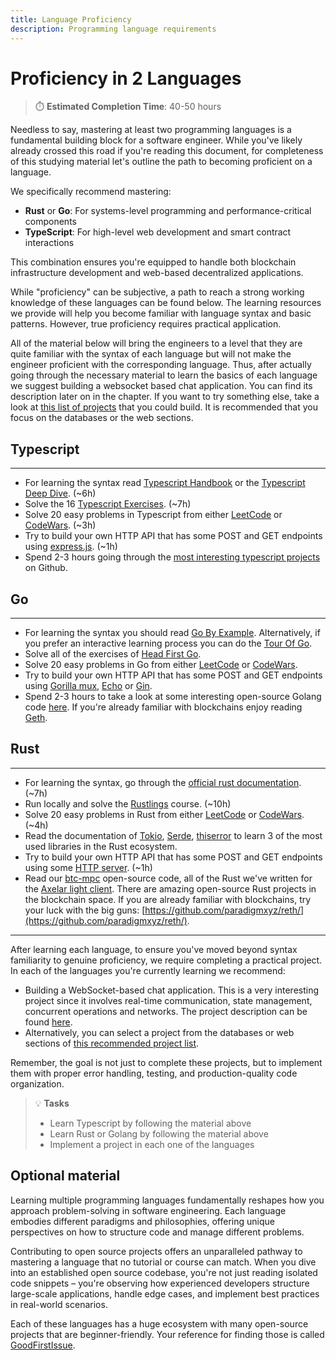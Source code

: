 ```yaml
---
title: Language Proficiency
description: Programming language requirements
---
```


# Proficiency in 2 Languages

> ⏱️ **Estimated Completion Time**: 40-50 hours


Needless to say, mastering at least two programming languages is a fundamental building block for a software engineer. While you've likely already crossed this road if you're reading this document, for completeness of this studying material let's outline the path to becoming proficient on a language.

We specifically recommend mastering:

* **Rust** or **Go**: For systems-level programming and performance-critical components
* **TypeScript**: For high-level web development and smart contract interactions

This combination ensures you're equipped to handle both blockchain infrastructure development and web-based decentralized applications.

While "proficiency" can be subjective, a path to reach a strong working knowledge of these languages can be found below. The learning resources we provide will help you become familiar with language syntax and basic patterns. However, true proficiency requires practical application.

All of the material below will bring the engineers to a level that they are quite familiar with the syntax of each language but will not make the engineer proficient with the corresponding language. Thus, after actually going through the necessary material to learn the basics of each language we suggest building a websocket based chat application. You can find its description later on in the chapter. If you want to try something else, take a look at [this list of projects](https://github.com/karan/Projects#databases) that you could build. It is recommended that you focus on the databases or the web sections.

## Typescript

***

* For learning the syntax read [Typescript Handbook](https://www.typescriptlang.org/docs/handbook/intro.html) or the [Typescript Deep Dive](https://basarat.gitbook.io/typescript/type-system). (\~6h)
* Solve the 16 [Typescript Exercises](https://typescript-exercises.github.io/). (\~7h)
* Solve 20 easy problems in Typescript from either [LeetCode](https://leetcode.com/) or [CodeWars](https://www.codewars.com/). (\~3h)
* Try to build your own HTTP API that has some POST and GET endpoints using [express.js](https://expressjs.com/). (\~1h)
* Spend 2-3 hours going through the [most interesting typescript projects](https://github.com/EvanLi/Github-Ranking/blob/master/Top100/TypeScript.md) on Github.

## Go

***

* For learning the syntax you should read [Go By Example](https://gobyexample.com/). Alternatively, if you prefer an interactive learning process you can do the [Tour Of Go](https://go.dev/tour/welcome).
* Solve all of the exercises of [Head First Go](https://headfirstgo.com/).
* Solve 20 easy problems in Go from either [LeetCode](https://leetcode.com/) or [CodeWars](https://www.codewars.com/).
* Try to build your own HTTP API that has some POST and GET endpoints using [Gorilla mux](https://github.com/gorilla/mux), [Echo](https://echo.labstack.com/) or [Gin](https://github.com/gin-gonic/gin).
* Spend 2-3 hours to take a look at some interesting open-source Golang code [here](https://www.reddit.com/r/golang/comments/xeytlo/what_is_the_coolest_go_open_source_projects_you/). If you're already familiar with blockchains enjoy reading [Geth](https://github.com/ethereum/go-ethereum/).

## Rust

***

* For learning the syntax, go through the [official rust documentation](https://doc.rust-lang.org/rust-by-example/). (\~7h)
* Run locally and solve the [Rustlings](https://github.com/rust-lang/rustlings) course. (\~10h)
* Solve 20 easy problems in Rust from either [LeetCode](https://leetcode.com/) or [CodeWars](https://www.codewars.com/). (\~4h)
* Read the documentation of [Tokio](https://tokio.rs/), [Serde](https://serde.rs/), [thiserror](https://lib.rs/crates/thiserror) to learn 3 of the most used libraries in the Rust ecosystem.
* Try to build your own HTTP API that has some POST and GET endpoints using some [HTTP server](https://lib.rs/web-programming/http-server). (\~1h)
* Read our [btc-mpc](https://github.com/commonprefix/btc-mpc/) open-source code, all of the Rust we've written for the [Axelar light client](https://github.com/commonprefix/axelar-light-client). There are amazing open-source Rust projects in the blockchain space. If you are already familiar with blockchains, try your luck with the big guns: [https://github.com/paradigmxyz/reth/](https://github.com/paradigmxyz/reth/).

***

After learning each language, to ensure you've moved beyond syntax familiarity to genuine proficiency, we require completing a practical project. In each of the languages you're currently learning we recommend:&#x20;

* Building a WebSocket-based chat application. This is a very interesting project since it involves real-time communication, state management, concurrent operations and networks. The project description can be found [here](/prerequisites/chat-application-exercise).
* Alternatively, you can select a project from the databases or web sections of [this recommended project list](https://github.com/karan/Projects#databases).&#x20;

Remember, the goal is not just to complete these projects, but to implement them with proper error handling, testing, and production-quality code organization.&#x20;

> 💡 **Tasks**
> * Learn Typescript by following the material above
> * Learn Rust or Golang by following the material above
> * Implement a project in each one of the languages

## Optional material

Learning multiple programming languages fundamentally reshapes how you approach problem-solving in software engineering. Each language embodies different paradigms and philosophies, offering unique perspectives on how to structure code and manage different problems.&#x20;

Contributing to open source projects offers an unparalleled pathway to mastering a language that no tutorial or course can match. When you dive into an established open source codebase, you're not just reading isolated code snippets – you're observing how experienced developers structure large-scale applications, handle edge cases, and implement best practices in real-world scenarios.

Each of these languages has a huge ecosystem with many open-source projects that are beginner-friendly. Your reference for finding those is called [GoodFirstIssue](https://goodfirstissue.dev/language/rust). 